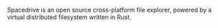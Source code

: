 Spacedrive is an open source cross-platform file explorer, powered by a virtual distributed filesystem written in Rust.
